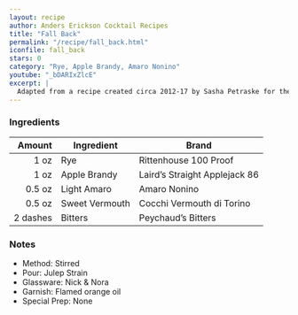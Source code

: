 ```yaml
---
layout: recipe
author: Anders Erickson Cocktail Recipes
title: "Fall Back"
permalink: "/recipe/fall_back.html"
iconfile: fall_back
stars: 0
category: "Rye, Apple Brandy, Amaro Nonino"
youtube: "_bDARIxZlcE"
excerpt: |
  Adapted from a recipe created circa 2012-17 by Sasha Petraske for the John Dory Oyster Bar in Manhattan, New York City, USA.
---
```


### Ingredients

|   Amount | Ingredient     | Brand                         |
| -------: | -------------- | ----------------------------- |
|     1 oz | Rye            | Rittenhouse 100 Proof         |
|     1 oz | Apple Brandy   | Laird’s Straight Applejack 86 |
|   0.5 oz | Light Amaro    | Amaro Nonino                  |
|   0.5 oz | Sweet Vermouth | Cocchi Vermouth di Torino     |
| 2 dashes | Bitters        | Peychaud’s Bitters            |

### Notes

- Method: Stirred
- Pour: Julep Strain
- Glassware: Nick &amp; Nora
- Garnish: Flamed orange oil
- Special Prep: None
